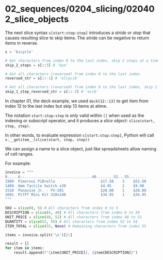# 02_sequences/0204_slicing/020402_slice_objects

The next slice syntax `s[start:stop:step]` introduces a *stride*
or *step* that causes resulting slice to skip items.
The *stride* can be negative to return items in reverse.

```python
s = 'bicycle'

# Get characters from index 0 to the last index, skip 2 steps at a time.
skip_2_steps = s[::3] # 'bye'

# Get all characters (reversed) from index 0 to the last index.
reversed_str = s[::-1] # 'elcycib'

# Get all characters (reversed) from index 0 to the last index, skip 1 step at a time. 
skip_1_step_reversed_str = s[::-2] # 'eccb'
```

In chapter 01, the deck example, we used `deck[12::13]` to get
item from index 12 to the last index but skip 13 items at atime.

The notation `start:stop:step` is only valid within `[]` when
used as the indexing or subscript operator, and it produces
a *slice object*: `slice(start, stop, step)`.

In other words, to evaluate expression `s[start:stop:step]`,
Python will call `s.__getitem__(slice(start, stop, step))`

We can assign a name to a slice object, just like spreadsheets
allow naming of cell ranges.

For example:
```python
invoice = """
0.....6.................................40........52...55........
1909  Pimoroni PiBrella                     $17.50    3    $52.50
1489  6mm Tactile Switch x20                $4.95     2    $9.90
1510  Panavise Jr. - PV-201                 $28.00    1    $28.00
1601  PiTFT Mini Kit 320x240                $34.95    1    $34.95
"""

SKU = slice(0, 6) # All characters from index 0 to 5
DESCRIPTION = slice(6, 40) # All characters from index 6 to 39
UNIT_PRICE = slice(40, 52) # All characters from index 40 to 51
QUANTITY = slice(52, 55) # All characters from index 52 to 54
ITEM_TOTAL = slice(55, None) # Remaining characters from index 55

items = invoice.split('\n')[2:]

result = []
for item in items:
    result.append(f"{item[UNIT_PRICE]}, {item[DESCRIPTION]}")
```